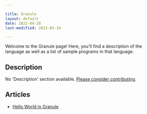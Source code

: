 ```yaml
---

title: Granule
layout: default
date: 2022-04-28
last-modified: 2023-03-19

---
```


Welcome to the Granule page! Here, you'll find a description of the language as well as a list of sample programs in that language.

## Description

No 'Description' section available. [Please consider contributing](https://github.com/TheRenegadeCoder/sample-programs-website).

## Articles

- [Hello World in Granule](https://sampleprograms.io/projects/hello-world/granule)